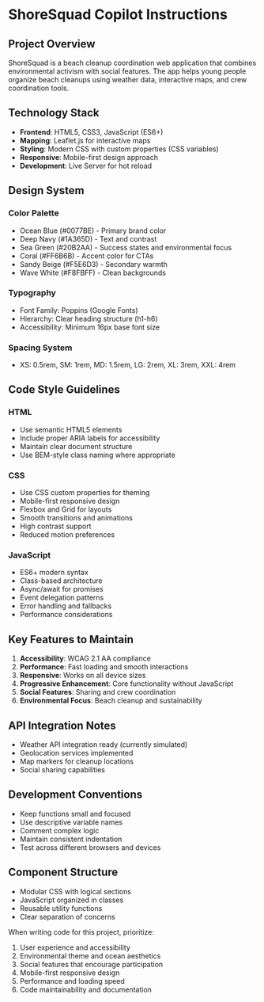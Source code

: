 # ShoreSquad Copilot Instructions

<!-- Use this file to provide workspace-specific custom instructions to Copilot. For more details, visit https://code.visualstudio.com/docs/copilot/copilot-customization#_use-a-githubcopilotinstructionsmd-file -->

## Project Overview
ShoreSquad is a beach cleanup coordination web application that combines environmental activism with social features. The app helps young people organize beach cleanups using weather data, interactive maps, and crew coordination tools.

## Technology Stack
- **Frontend**: HTML5, CSS3, JavaScript (ES6+)
- **Mapping**: Leaflet.js for interactive maps
- **Styling**: Modern CSS with custom properties (CSS variables)
- **Responsive**: Mobile-first design approach
- **Development**: Live Server for hot reload

## Design System

### Color Palette
- Ocean Blue (#0077BE) - Primary brand color
- Deep Navy (#1A365D) - Text and contrast
- Sea Green (#20B2AA) - Success states and environmental focus
- Coral (#FF6B6B) - Accent color for CTAs
- Sandy Beige (#F5E6D3) - Secondary warmth
- Wave White (#F8FBFF) - Clean backgrounds

### Typography
- Font Family: Poppins (Google Fonts)
- Hierarchy: Clear heading structure (h1-h6)
- Accessibility: Minimum 16px base font size

### Spacing System
- XS: 0.5rem, SM: 1rem, MD: 1.5rem, LG: 2rem, XL: 3rem, XXL: 4rem

## Code Style Guidelines

### HTML
- Use semantic HTML5 elements
- Include proper ARIA labels for accessibility
- Maintain clear document structure
- Use BEM-style class naming where appropriate

### CSS
- Use CSS custom properties for theming
- Mobile-first responsive design
- Flexbox and Grid for layouts
- Smooth transitions and animations
- High contrast support
- Reduced motion preferences

### JavaScript
- ES6+ modern syntax
- Class-based architecture
- Async/await for promises
- Event delegation patterns
- Error handling and fallbacks
- Performance considerations

## Key Features to Maintain
1. **Accessibility**: WCAG 2.1 AA compliance
2. **Performance**: Fast loading and smooth interactions
3. **Responsive**: Works on all device sizes
4. **Progressive Enhancement**: Core functionality without JavaScript
5. **Social Features**: Sharing and crew coordination
6. **Environmental Focus**: Beach cleanup and sustainability

## API Integration Notes
- Weather API integration ready (currently simulated)
- Geolocation services implemented
- Map markers for cleanup locations
- Social sharing capabilities

## Development Conventions
- Keep functions small and focused
- Use descriptive variable names
- Comment complex logic
- Maintain consistent indentation
- Test across different browsers and devices

## Component Structure
- Modular CSS with logical sections
- JavaScript organized in classes
- Reusable utility functions
- Clear separation of concerns

When writing code for this project, prioritize:
1. User experience and accessibility
2. Environmental theme and ocean aesthetics
3. Social features that encourage participation
4. Mobile-first responsive design
5. Performance and loading speed
6. Code maintainability and documentation
